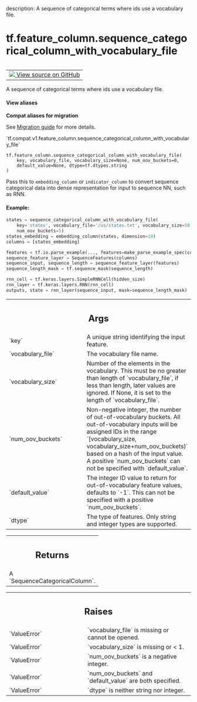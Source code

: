 description: A sequence of categorical terms where ids use a vocabulary file.

<div itemscope itemtype="http://developers.google.com/ReferenceObject">
<meta itemprop="name" content="tf.feature_column.sequence_categorical_column_with_vocabulary_file" />
<meta itemprop="path" content="Stable" />
</div>

# tf.feature_column.sequence_categorical_column_with_vocabulary_file

<!-- Insert buttons and diff -->

<table class="tfo-notebook-buttons tfo-api nocontent" align="left">
<td>
  <a target="_blank" href="https://github.com/tensorflow/tensorflow/blob/r2.4/tensorflow/python/feature_column/sequence_feature_column.py#L185-L247">
    <img src="https://www.tensorflow.org/images/GitHub-Mark-32px.png" />
    View source on GitHub
  </a>
</td>
</table>



A sequence of categorical terms where ids use a vocabulary file.

<section class="expandable">
  <h4 class="showalways">View aliases</h4>
  <p>
<b>Compat aliases for migration</b>
<p>See
<a href="https://www.tensorflow.org/guide/migrate">Migration guide</a> for
more details.</p>
<p>`tf.compat.v1.feature_column.sequence_categorical_column_with_vocabulary_file`</p>
</p>
</section>

<pre class="devsite-click-to-copy prettyprint lang-py tfo-signature-link">
<code>tf.feature_column.sequence_categorical_column_with_vocabulary_file(
    key, vocabulary_file, vocabulary_size=None, num_oov_buckets=0,
    default_value=None, dtype=tf.dtypes.string
)
</code></pre>



<!-- Placeholder for "Used in" -->

Pass this to `embedding_column` or `indicator_column` to convert sequence
categorical data into dense representation for input to sequence NN, such as
RNN.

#### Example:



```python
states = sequence_categorical_column_with_vocabulary_file(
    key='states', vocabulary_file='/us/states.txt', vocabulary_size=50,
    num_oov_buckets=5)
states_embedding = embedding_column(states, dimension=10)
columns = [states_embedding]

features = tf.io.parse_example(..., features=make_parse_example_spec(columns))
sequence_feature_layer = SequenceFeatures(columns)
sequence_input, sequence_length = sequence_feature_layer(features)
sequence_length_mask = tf.sequence_mask(sequence_length)

rnn_cell = tf.keras.layers.SimpleRNNCell(hidden_size)
rnn_layer = tf.keras.layers.RNN(rnn_cell)
outputs, state = rnn_layer(sequence_input, mask=sequence_length_mask)
```

<!-- Tabular view -->
 <table class="responsive fixed orange">
<colgroup><col width="214px"><col></colgroup>
<tr><th colspan="2"><h2 class="add-link">Args</h2></th></tr>

<tr>
<td>
`key`
</td>
<td>
A unique string identifying the input feature.
</td>
</tr><tr>
<td>
`vocabulary_file`
</td>
<td>
The vocabulary file name.
</td>
</tr><tr>
<td>
`vocabulary_size`
</td>
<td>
Number of the elements in the vocabulary. This must be no
greater than length of `vocabulary_file`, if less than length, later
values are ignored. If None, it is set to the length of `vocabulary_file`.
</td>
</tr><tr>
<td>
`num_oov_buckets`
</td>
<td>
Non-negative integer, the number of out-of-vocabulary
buckets. All out-of-vocabulary inputs will be assigned IDs in the range
`[vocabulary_size, vocabulary_size+num_oov_buckets)` based on a hash of
the input value. A positive `num_oov_buckets` can not be specified with
`default_value`.
</td>
</tr><tr>
<td>
`default_value`
</td>
<td>
The integer ID value to return for out-of-vocabulary feature
values, defaults to `-1`. This can not be specified with a positive
`num_oov_buckets`.
</td>
</tr><tr>
<td>
`dtype`
</td>
<td>
The type of features. Only string and integer types are supported.
</td>
</tr>
</table>



<!-- Tabular view -->
 <table class="responsive fixed orange">
<colgroup><col width="214px"><col></colgroup>
<tr><th colspan="2"><h2 class="add-link">Returns</h2></th></tr>
<tr class="alt">
<td colspan="2">
A `SequenceCategoricalColumn`.
</td>
</tr>

</table>



<!-- Tabular view -->
 <table class="responsive fixed orange">
<colgroup><col width="214px"><col></colgroup>
<tr><th colspan="2"><h2 class="add-link">Raises</h2></th></tr>

<tr>
<td>
`ValueError`
</td>
<td>
`vocabulary_file` is missing or cannot be opened.
</td>
</tr><tr>
<td>
`ValueError`
</td>
<td>
`vocabulary_size` is missing or < 1.
</td>
</tr><tr>
<td>
`ValueError`
</td>
<td>
`num_oov_buckets` is a negative integer.
</td>
</tr><tr>
<td>
`ValueError`
</td>
<td>
`num_oov_buckets` and `default_value` are both specified.
</td>
</tr><tr>
<td>
`ValueError`
</td>
<td>
`dtype` is neither string nor integer.
</td>
</tr>
</table>


